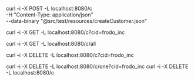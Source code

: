 curl -i -X POST -L localhost:8080/c \
  -H "Content-Type: application/json" \
  --data-binary "@src/test/resources/createCustomer.json"
  
  
curl -i -X GET -L localhost:8080/c?cid=frodo_inc 

curl -i -X GET -L localhost:8080/c/all
 
curl -i -X DELETE -L localhost:8080/c?cid=frodo_inc 

curl -i -X DELETE -L localhost:8080/c/one?cid=frodo_inc
curl -i -X DELETE -L localhost:8080/c
 

 
   
  
  
